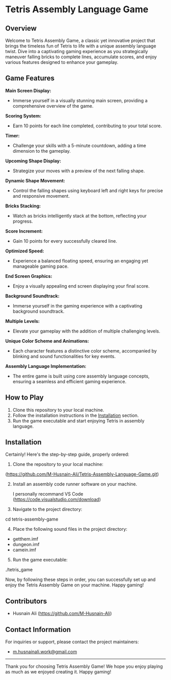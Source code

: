 # Tetris Assembly Language Game

## Overview

Welcome to Tetris Assembly Game, a classic yet innovative project that brings the timeless fun of Tetris to life with a unique assembly language twist. Dive into a captivating gaming experience as you strategically maneuver falling bricks to complete lines, accumulate scores, and enjoy various features designed to enhance your gameplay.

## Game Features

**Main Screen Display:**
   - Immerse yourself in a visually stunning main screen, providing a comprehensive overview of the game.

**Scoring System:**
   - Earn 10 points for each line completed, contributing to your total score.

**Timer:**
   - Challenge your skills with a 5-minute countdown, adding a time dimension to the gameplay.

**Upcoming Shape Display:**
   - Strategize your moves with a preview of the next falling shape.

**Dynamic Shape Movement:**
   - Control the falling shapes using keyboard left and right keys for precise and responsive movement.

**Bricks Stacking:**
   - Watch as bricks intelligently stack at the bottom, reflecting your progress.

**Score Increment:**
   - Gain 10 points for every successfully cleared line.

**Optimized Speed:**
   - Experience a balanced floating speed, ensuring an engaging yet manageable gaming pace.

**End Screen Graphics:**
   - Enjoy a visually appealing end screen displaying your final score.

**Background Soundtrack:**
   - Immerse yourself in the gaming experience with a captivating background soundtrack.

**Multiple Levels:**
   - Elevate your gameplay with the addition of multiple challenging levels.

**Unique Color Scheme and Animations:**
   - Each character features a distinctive color scheme, accompanied by blinking and sound functionalities for key events.

**Assembly Language Implementation:**
   - The entire game is built using core assembly language concepts, ensuring a seamless and efficient gaming experience.

## How to Play

1. Clone this repository to your local machine.
2. Follow the installation instructions in the [Installation](##installation) section.
3. Run the game executable and start enjoying Tetris in assembly language.

## Installation

Certainly! Here's the step-by-step guide, properly ordered:

1) Clone the repository to your local machine:

(https://github.com/M-Husnain-Ali/Tetris-Assembly-Language-Game.git)

2) Install an assembly code runner software on your machine.

    I personally recommand VS Code (https://code.visualstudio.com/download)

3) Navigate to the project directory:

  cd tetris-assembly-game

4) Place the following sound files in the project directory:

  * getthem.imf
  * dungeon.imf
  * camein.imf

5) Run the game executable:

  ./tetris_game

Now, by following these steps in order, you can successfully set up and enjoy the Tetris Assembly Game on your machine. Happy gaming!

## Contributors

- Husnain Ali (https://github.com/M-Husnain-Ali)

## Contact Information

For inquiries or support, please contact the project maintainers:

- m.husnainali.work@gmail.com

---

Thank you for choosing Tetris Assembly Game! We hope you enjoy playing as much as we enjoyed creating it. Happy gaming!
